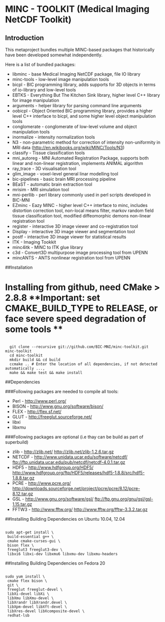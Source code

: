 # MINC - TOOLKIT (Medical Imaging NetCDF Toolkit)

## Introduction

This metaproject bundles multiple MINC-based packages that historically have been developed somewhat independently.

Here is a list of bundled packages:
 * libminc - base Medical Imaging NetCDF package, file IO library
 * minc-tools - low-level image manipulation tools
 * bicpl - BIC programming library, adds supports for 3D objects in terms of io-library and low-level tools
 * EBTKS - Everything But The Kitchen Sink library, higher level C++ library for image manipulation
 * arguments - helper library for parsing command line arguments 
 * oobicpl - Object Oriented BIC programming library, provides a higher level C++ interface to bicpl, 
      and some higher level object manipulation tools
 * conglomerate - conglomerate of low-level volume and object manipulation tools
 * inormalize - intensity normalization tools
 * N3 - non-parametric method for correction of intensity non-uniformity in MRI data (http://en.wikibooks.org/wiki/MINC/Tools/N3)
 * classify - Tissue classification tools
 * mni_autoreg - MNI Automated Registration Package, supports both linear and non-linear registration, implements ANIMAL algorithm
 * ray_trace - 3D visualisation tool 
 * glim_image - voxel-level general linar modelling tool
 * bic-pipelines - basic brain MRI processing pipeline
 * BEaST  - automatic brain extraction tool
 * mrisim  - MRI simulation tool
 * mni-perllib - perl library commonly used in perl scripts developed in BIC-MNI
 * EZminc -  Eazy MINC - higher level C++ interface to minc, includes distortion correction tool, non-local means filter, markov random field tissue classification tool, modified diffeomorphic demons non-linear registration tool
 * register - interactive 3D image viewer and co-registration tool
 * Display  - interactive 3D image viewer and segmentation tool
 * postf    - interactive 3D image viewer for statistical results
 * ITK      - Imaging Tookkit
 * minc4itk - MINC to ITK glue library
 * c3d      - Convert3D multipurpose image processing tool from UPENN
 * mincANTS - ANTS nonlinear registration tool from UPENN

##Installation

Installing from github, need CMake > 2.8.8 
**Important: set CMAKE_BUILD_TYPE to RELEASE, or face severe speed degradation of some tools ** 
=======
<pre><code>
  git clone --recursive git://github.com/BIC-MNI/minc-toolkit.git minc-toolkit
  cd minc-toolkit
  mkdir build && cd build
  ccmake .. # Enter the location of all dependencies, if not detected automatically ..., 
  make && make test && make install
</code></pre>

##Dependencies

###Following packages are needed to compile all tools:
 * Perl  - http://www.perl.org/
 * BISON - http://www.gnu.org/software/bison/
 * FLEX  - http://flex.sf.net/
 * GLUT  - http://freeglut.sourceforge.net/
 * libxi   
 * libxmu 

###Following packages are optional (i.e thay can be build as part of superbuild)
 * zlib   - http://zlib.net/                                http://zlib.net/zlib-1.2.6.tar.gz
 * NETCDF - http://www.unidata.ucar.edu/software/netcdf/    ftp://ftp.unidata.ucar.edu/pub/netcdf/netcdf-4.0.1.tar.gz
 * HDF5   - http://www.hdfgroup.org/HDF5/                   http://www.hdfgroup.org/ftp/HDF5/releases/hdf5-1.8.8/src/hdf5-1.8.8.tar.gz
 * PCRE   - http://www.pcre.org/                            http://downloads.sourceforge.net/project/pcre/pcre/8.12/pcre-8.12.tar.gz
 * GSL    - http://www.gnu.org/software/gsl/                ftp://ftp.gnu.org/gnu/gsl/gsl-1.15.tar.gz
 * FFTW3  - http://www.fftw.org/                            http://www.fftw.org/fftw-3.3.2.tar.gz
 
##Installing Building Dependencies on Ubuntu 10.04, 12.04
<pre><code>
sudo apt-get install \
 build-essential g++ \
 cmake cmake-curses-gui \
 bison flex \
 freeglut3 freeglut3-dev \
 libxi6 libxi-dev libxmu6 libxmu-dev libxmu-headers
</code></pre>


##Installing Building Dependencies on Fedora 20
<pre><code>
sudo yum install \
 cmake flex bison \
 git \
 freeglut freeglut-devel \
 libXi-devel libXi \
 libXmu libXmu-devel \
 libXrandr libXrandr.devel \
 libXpm-devel libXft-devel \
 libXres-devel libXcomposite-devel \
 redhat-lsb
</code></pre>
